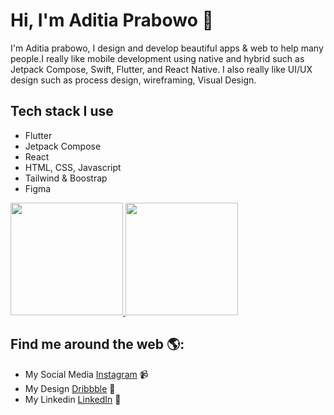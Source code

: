 # Hi, I'm Aditia Prabowo 👋 

I'm Aditia prabowo, I design and develop beautiful apps & web to help many people.I really like mobile development using native and hybrid such as Jetpack Compose, Swift, Flutter, and React Native. I also really like UI/UX design such as process design, wireframing, Visual Design.

## Tech stack I use
* Flutter
* Jetpack Compose
* React
* HTML, CSS, Javascript
* Tailwind & Boostrap
* Figma

<a href="https://github.com/aditiaprabowo3">
  <img height="180em" src="https://github-readme-stats-eight-theta.vercel.app/api?username=aditiaprabowo3&show_icons=true&theme=algolia&include_all_commits=true&count_private=true"/>
  <img height="180em" src="https://github-readme-stats-eight-theta.vercel.app/api/top-langs/?username=aditiaprabowo3&layout=compact&langs_count=8&theme=algolia"/>
</a>

## Find me around the web 🌎: 
- My Social Media <a href="https://www.instagram.com/aditia_design">Instagram</a> 📹 
- My Design <a href="https://dribbble.com/aditiaprabowo"> Dribbble</a> 🏓
- My Linkedin <a href="https://www.linkedin.com/in/aditia-prabowo-109a00228/">LinkedIn</a> 💼
